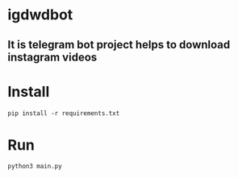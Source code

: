 # igdwdbot
## It is telegram bot project helps to download instagram videos

# Install

`
  pip install -r requirements.txt
`

# Run

`
  python3 main.py
`
